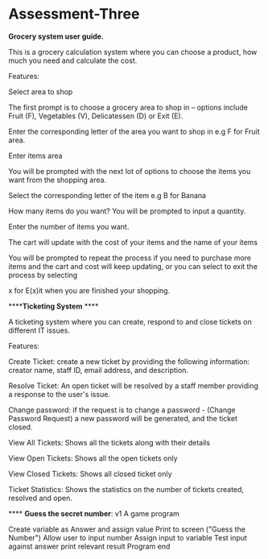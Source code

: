 # Assessment-Three

**Grocery system user guide.** 

This is a grocery calculation system where you can choose a product, how much you need and calculate the cost. 

Features: 

Select area to shop 

The first prompt is to choose a grocery area to shop in – options include Fruit (F), Vegetables (V), Delicatessen (D) or Exit (E). 

Enter the corresponding letter of the area you want to shop in e.g F for Fruit area. 

Enter items area 

You will be prompted with the next lot of options to choose the items you want from the shopping area.   

Select the corresponding letter of the item e.g  B for Banana 

How many items do you want? You will be prompted to input a quantity.  

Enter the number of items you want.  

The cart will update with the cost of your items and the name of your items  

You will be prompted to repeat the process if you need to purchase more items and the cart and cost will keep updating, or you can select to exit the process by selecting  

x for E(x)it when you are finished your shopping.  



******Ticketing System** ****

A ticketing system where you can create, respond to and close tickets on different IT issues. 

Features:  

Create Ticket: create a new ticket by providing the following information: creator name, staff ID, email address, and description. 

Resolve Ticket: An open ticket will be resolved by a staff member providing a response to the user's issue.  

Change password: if the request is to change a password - (Change Password Request) a new password will be generated, and the ticket closed. 

View All Tickets:  Shows all the tickets along with their details  

View Open Tickets: Shows all the open tickets only 

View Closed Tickets: Shows all closed ticket only 

Ticket Statistics: Shows the statistics on the number of tickets created, resolved and open. 





 
**** **Guess the secret number**: v1 
A game program   

Create variable as Answer and assign value 
 Print to screen ("Guess the Number") 
 Allow user to input number 
 Assign input to variable 
 Test input against answer 
     print relevant result 
 Program end 
 

 




